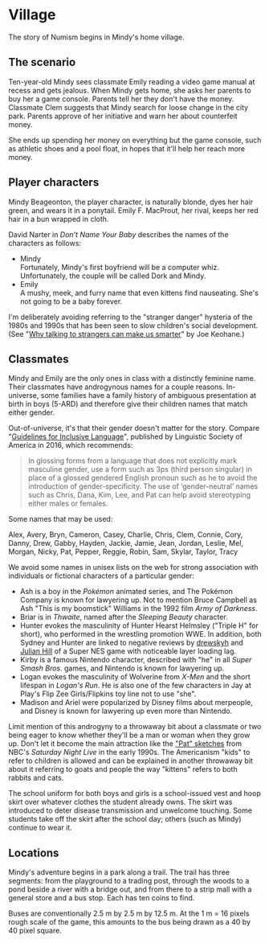 Village
=======

The story of Numism begins in Mindy's home village.

The scenario
------------

Ten-year-old Mindy sees classmate Emily reading a video game manual
at recess and gets jealous.  When Mindy gets home, she asks her
parents to buy her a game console.  Parents tell her they don't have
the money.  Classmate Clem suggests that Mindy search for loose
change in the city park.  Parents approve of her initiative and warn
her about counterfeit money.

She ends up spending her money on everything but the game console,
such as athletic shoes and a pool float, in hopes that it'll help her
reach more money.

Player characters
-----------------

Mindy Beageonton, the player character, is naturally blonde, dyes her
hair green, and wears it in a ponytail.  Emily F. MacProut, her
rival, keeps her red hair in a bun wrapped in cloth.

David Narter in *Don't Name Your Baby* describes the names of the
characters as follows:

- Mindy  
  Fortunately, Mindy's first boyfriend will be a computer whiz.
  Unfortunately, the couple will be called Dork and Mindy.
- Emily  
  A mushy, meek, and furry name that even kittens find nauseating.
  She's not going to be a baby forever.

I'm deliberately avoiding referring to the "stranger danger" hysteria
of the 1980s and 1990s that has been seen to slow children's social
development. (See "[Why talking to strangers can make us smarter]" by
Joe Keohane.)

[Why talking to strangers can make us smarter]: https://www.bbc.com/future/article/20221026-why-talking-to-strangers-can-make-us-happier

Classmates
----------

Mindy and Emily are the only ones in class with a distinctly feminine
name.  Their classmates have androgynous names for a couple reasons.
In-universe, some families have a family history of ambiguous
presentation at birth in boys (5-ARD) and therefore give their
children names that match either gender.

Out-of-universe, it's that their gender doesn't matter for the story.
Compare "[Guidelines for Inclusive Language]", published by
Linguistic Society of America in 2016, which recommends:

> In glossing forms from a language that does not explicitly mark
> masculine gender, use a form such as 3ps (third person singular) in
> place of a glossed gendered English pronoun such as he to avoid the
> introduction of gender-specificity. The use of ‘gender-neutral’
> names such as Chris, Dana, Kim, Lee, and Pat can help avoid
> stereotyping either males or females.

Some names that may be used:

Alex, Avery, Bryn,
Cameron, Casey, Charlie, Chris, Clem, Connie, Cory,
Danny, Drew, Gabby, Hayden, Jackie, Jamie, Jean, Jordan,
Leslie, Mel, Morgan, Nicky, Pat, Pepper, Reggie, Robin,
Sam, Skylar, Taylor, Tracy

We avoid some names in unisex lists on the web for strong association
with individuals or fictional characters of a particular gender:

- Ash is  a boy in the *Pokémon* animated series, and The Pokémon
  Company is known for lawyering up.  Not to mention Bruce Campbell
  as Ash "This is my boomstick" Williams in the 1992 film
  *Army of Darkness*.
- Briar is in *Thwaite*, named after the *Sleeping Beauty* character.
- Hunter evokes the masculinity of Hunter Hearst Helmsley ("Triple H"
  for short), who performed in the wrestling promotion WWE.  In
  addition, both Sydney and Hunter are linked to negative reviews by
  [drewskyh] and [Julian Hill] of a Super NES game with noticeable
  layer loading lag.
- Kirby is a famous Nintendo character, described with "he" in all
  *Super Smash Bros.* games, and Nintendo is known for lawyering up.
- Logan evokes the masculinity of Wolverine from *X-Men* and the
  short lifespan in *Logan's Run*.  He is also one of the few
  characters in Jay at Play's Flip Zee Girls/Flipkins toy line not
  to use "she".
- Madison and Ariel were popularized by Disney films about merpeople,
  and Disney is known for lawyering up even more than Nintendo.

Limit mention of this androgyny to a throwaway bit about a classmate
or two being eager to know whether they'll be a man or woman when
they grow up.  Don't let it become the main attraction like the
["Pat" sketches] from NBC's *Saturday Night Live* in the early 1990s.
The Americanism "kids" to refer to children is allowed and can be
explained in another throwaway bit about it referring to goats and
people the way "kittens" refers to both rabbits and cats.

The school uniform for both boys and girls is a school-issued vest
and hoop skirt over whatever clothes the student already owns.
The skirt was introduced to deter disease transmission and unwelcome
touching.  Some students take off the skirt after the school day;
others (such as Mindy) continue to wear it.

[Guidelines for Inclusive Language]: https://www.linguisticsociety.org/resource/guidelines-inclusive-language
[drewskyh]: https://old.reddit.com/r/snes/comments/8dws9a/i_finally_played_through_sydney_hunter_and_the
[Julian Hill]: http://www.boxedpixels.co.uk/2018/08/snes-review-sydney-hunter-and-caverns.html
["Pat" sketches]: https://en.wikipedia.org/wiki/Pat_(Saturday_Night_Live)

Locations
---------

Mindy's adventure begins in a park along a trail.  The trail has
three segments:
from the playground to a trading post,
through the woods to a pond beside a river with a bridge out,
and from there to a strip mall with a general store and a bus stop.
Each has ten coins to find.

Buses are conventionally 2.5 m by 2.5 m by 12.5 m.  At the 1 m = 16
pixels rough scale of the game, this amounts to the bus being drawn
as a 40 by 40 pixel square.
